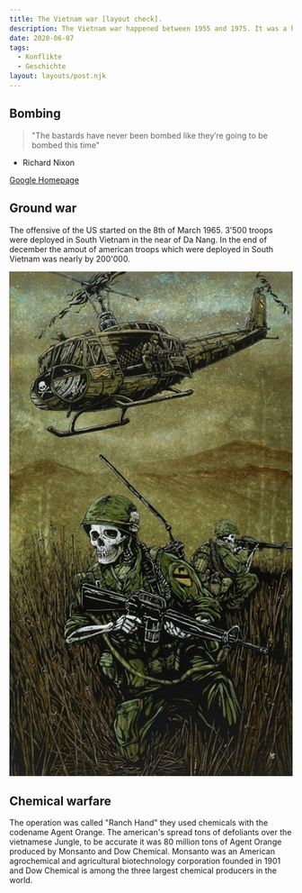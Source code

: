 ```yaml
---
title: The Vietnam war [layout check].
description: The Vietnam war happened between 1955 and 1975. It was a horrific scenario for all members of the war and for the civil population. 
date: 2020-06-07
tags:
  - Konflikte
  - Geschichte
layout: layouts/post.njk
---
```




## Bombing



> "The bastards have never been bombed like they’re going to be bombed this time"

- Richard Nixon

[Google Homepage](https://www.google.com)


## Ground war

The offensive of the US started on the 8th of March 1965.
3'500 troops were deployed in South Vietnam in the near of Da Nang.
In the end of december the amout of american troops which were deployed in South Vietnam was nearly by 200'000.

![dfgfg](/img/1570290412_71718475_3100852099929071_1513491160226594816_n.jpg)


## Chemical warfare

The operation was called "Ranch Hand" they used chemicals with the codename Agent Orange.
The american's spread tons of defoliants over the vietnamese Jungle, to be accurate it was 80 million tons of Agent Orange produced by Monsanto and Dow Chemical. Monsanto was an American agrochemical and agricultural biotechnology corporation founded in 1901 and Dow Chemical is among the three largest chemical producers in the world.

